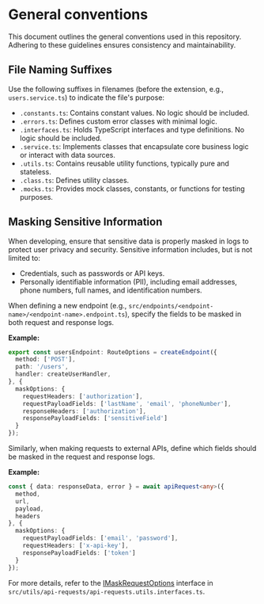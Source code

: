 # General conventions

This document outlines the general conventions used in this repository. Adhering to these guidelines ensures consistency and maintainability.

## File Naming Suffixes

Use the following suffixes in filenames (before the extension, e.g., `users.service.ts`) to indicate the file's purpose:

- `.constants.ts`: Contains constant values. No logic should be included.
- `.errors.ts`: Defines custom error classes with minimal logic.
- `.interfaces.ts`: Holds TypeScript interfaces and type definitions. No logic should be included.
- `.service.ts`: Implements classes that encapsulate core business logic or interact with data sources.
- `.utils.ts`: Contains reusable utility functions, typically pure and stateless.
- `.class.ts`: Defines utility classes.
- `.mocks.ts`: Provides mock classes, constants, or functions for testing purposes.

## Masking Sensitive Information

When developing, ensure that sensitive data is properly masked in logs to protect user privacy and security. Sensitive information includes, but is not limited to:

- Credentials, such as passwords or API keys.
- Personally identifiable information (PII), including email addresses, phone numbers, full names, and identification numbers.

When defining a new endpoint (e.g., `src/endpoints/<endpoint-name>/<endpoint-name>.endpoint.ts`), specify the fields to be masked in both request and response logs.

**Example:**

```typescript
export const usersEndpoint: RouteOptions = createEndpoint({
  method: ['POST'],
  path: '/users',
  handler: createUserHandler,
}, {
  maskOptions: {
    requestHeaders: ['authorization'],
    requestPayloadFields: ['lastName', 'email', 'phoneNumber'],
    responseHeaders: ['authorization'],
    responsePayloadFields: ['sensitiveField']
  }
});
```

Similarly, when making requests to external APIs, define which fields should be masked in the request and response logs.

**Example:**

```typescript
const { data: responseData, error } = await apiRequest<any>({
  method,
  url,
  payload,
  headers
}, {
  maskOptions: {
    requestPayloadFields: ['email', 'password'],
    requestHeaders: ['x-api-key'],
    responsePayloadFields: ['token']
  }
});
```

For more details, refer to the [IMaskRequestOptions](src/utils/api-requests/api-requests.utils.interfaces.ts) interface in `src/utils/api-requests/api-requests.utils.interfaces.ts`.
